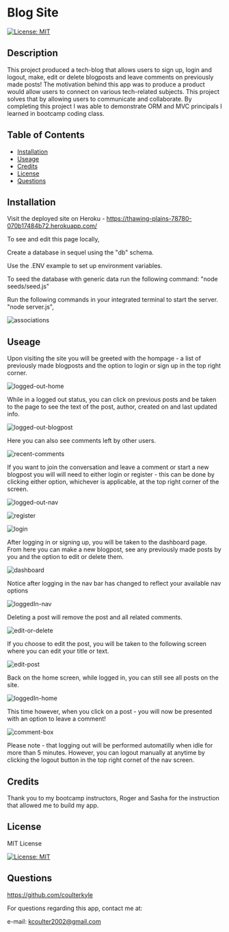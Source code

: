 # Blog Site

[![License: MIT](https://img.shields.io/badge/License-MIT-yellow.svg)](https://opensource.org/licenses/MIT)

## Description

This project produced a tech-blog that allows users to sign up, login and logout, make, edit or delete blogposts and leave comments on previously made posts!
The motivation behind this app was to produce a product would allow users to connect on various tech-related subjects. 
This project solves that by allowing users to communicate and collaborate.
By completing this project I was able to demonstrate ORM and MVC principals I learned in bootcamp coding class.

## Table of Contents

- [Installation](#Installation)
- [Useage](#Useage)
- [Credits](#Credits)
- [License](#License)
- [Questions](#Questions)


## Installation

Visit the deployed site on Heroku -
https://thawing-plains-78780-070b17484b72.herokuapp.com/

To see and edit this page locally,

Create a database in sequel using the "db" schema.

Use the .ENV example to set up environment variables.

To seed the database with generic data run the following command:
"node seeds/seed.js"

Run the following commands in your integrated terminal to start the server.
"node server.js",

![associations](./public/assets/screenshots/associations.png)

## Useage

Upon visiting the site  you will be greeted with the hompage - a list of previously made blogposts and the option to login or sign up in the top right corner.

![logged-out-home](./public/assets/screenshots/loggedOUT-home.png)

While in a logged out status, you can click on previous posts and be taken to the page to see the text of the post, author, created on and last updated info. 

![logged-out-blogpost](./public/assets/screenshots/loggedOUT-blogpost.png)

Here you can also see comments left by other users.

![recent-comments](./public/assets/screenshots/recent-comments.png)


If you want to join the conversation and leave a comment or start a new blogpost you will will need to either login or register - this can be done by clicking either option, whichever is applicable, at the top right corner of the screen.

![logged-out-nav](./public/assets/screenshots/loggedOUT-nav.png)

![register](./public/assets/screenshots/register.png)

![login](./public/assets/screenshots/login.png)

After logging in or signing up, you will be taken to the dashboard page. From here you can make a new blogpost, see any previously made posts by you and the option to edit or delete them. 

![dashboard](./public/assets/screenshots/dashboard.png)

Notice after logging in the nav bar has changed to reflect your available nav options

![loggedIn-nav](./public/assets/screenshots/loggedIN-nav.png)

Deleting a post will remove the post and all related comments.

![edit-or-delete](./public/assets/screenshots/edit-or-delete.png)

If you choose to edit the post, you will be taken to the following screen where you can edit your title or text.

![edit-post](./public/assets/screenshots/edit-post.png)

Back on the home screen, while logged in, you can still see all posts on the site.

![loggedIn-home](./public/assets/screenshots/loggedIn-home.png)

This time however, when you click on a post - you will now be presented with an option to leave a comment!

![comment-box](./public/assets/screenshots/comment-box.png)

Please note - that logging out will be performed automatilly when idle for more than 5 minutes. However, you can logout manually at anytime by clicking the logout button in the top right cornet of the nav screen.







## Credits

Thank you to my bootcamp instructors, Roger and Sasha for the instruction that allowed me to build my app.



## License

MIT License

[![License: MIT](https://img.shields.io/badge/License-MIT-yellow.svg)](https://opensource.org/licenses/MIT)



## Questions

https://github.com/coulterkyle

For questions regarding this app, contact me at:

e-mail: kcoulter2002@gmail.com